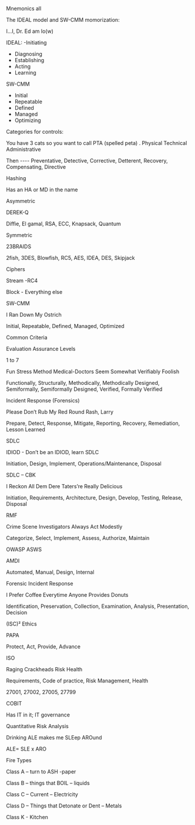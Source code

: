
Mnemonics all

The IDEAL model and SW-CMM momorization:

I...I, Dr. Ed am lo(w)

IDEAL:
-Initiating
- Diagnosing
- Establishing
- Acting
- Learning

SW-CMM
- Initial
- Repeatable 
- Defined
- Managed
- Optimizing



Categories for controls:

You have 3 cats so you want to call PTA (spelled peta) . Physical Technical Administrative

Then ---- Preventative, Detective, Corrective, Detterent, Recovery, Compensating, Directive

Hashing

Has an HA or MD in the name

Asymmetric

DEREK-Q

Diffie, El gamal, RSA, ECC, Knapsack, Quantum

Symmetric

23BRAIDS

2fish, 3DES, Blowfish, RC5, AES, IDEA, DES, Skipjack

Ciphers

Stream -RC4

Block - Everything else

SW-CMM

I Ran Down My Ostrich

Initial, Repeatable, Defined, Managed, Optimized

Common Criteria

Evaluation Assurance Levels

1 to 7

Fun Stress Method Medical-Doctors Seem Somewhat Verifiably Foolish

Functionally, Structurally, Methodically, Methodically Designed, Semiformally, Semiformally Designed, Verified, Formally Verified

Incident Response (Forensics)

Please Don’t Rub My Red Round Rash, Larry

Prepare, Detect, Response, Mitigate, Reporting, Recovery, Remediation, Lesson Learned

SDLC

IDIOD - Don’t be an IDIOD, learn SDLC

Initiation, Design, Implement, Operations/Maintenance, Disposal

SDLC – CBK

I Reckon All Dem Dere Taters’re Really Delicious

Initiation, Requirements, Architecture, Design, Develop, Testing, Release, Disposal

RMF

Crime Scene Investigators Always Act Modestly

Categorize, Select, Implement, Assess, Authorize, Maintain

OWASP ASWS

AMDI

Automated, Manual, Design, Internal

Forensic Incident Response

I Prefer Coffee Everytime Anyone Provides Donuts

Identification, Preservation, Collection, Examination, Analysis, Presentation, Decision

(ISC)² Ethics

PAPA

Protect, Act, Provide, Advance

ISO

Raging Crackheads Risk Health

Requirements, Code of practice, Risk Management, Health

27001, 27002, 27005, 27799

COBIT

Has IT in it; IT governance

Quantitative Risk Analysis

Drinking ALE makes me SLEep AROund

ALE= SLE x ARO

Fire Types

Class A – turn to ASH -paper

Class B – things that BOIL – liquids

Class C – Current – Electricity

Class D – Things that Detonate or Dent – Metals

Class K - Kitchen